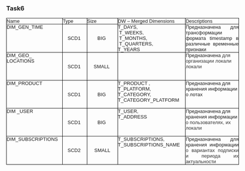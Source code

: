 ### Task6

<table style="width:467.2pt;border-collapse:collapse;">
    <tbody>
        <tr>
            <td style="width: 112.65pt;border: 1pt solid windowtext;padding: 0in;vertical-align: top;">
                <p style='margin-top:0in;margin-right:0in;margin-bottom:.0001pt;margin-left:0in;text-align:justify;line-height:  normal;font-size:19px;font-family:"Cambria",serif;vertical-align:baseline;'><span style='font-size:13px;font-family:"Arial",sans-serif;'>Name</span><span style='font-size:13px;font-family:"Arial",sans-serif;'>&nbsp;</span></p>
            </td>
            <td style="width: 49pt;border-top: 1pt solid windowtext;border-right: 1pt solid windowtext;border-bottom: 1pt solid windowtext;border-image: initial;border-left: none;padding: 0in;vertical-align: top;">
                <p style='margin-top:0in;margin-right:0in;margin-bottom:.0001pt;margin-left:0in;text-align:justify;line-height:  normal;font-size:19px;font-family:"Cambria",serif;vertical-align:baseline;'><span style='font-size:13px;font-family:"Arial",sans-serif;'>Type</span><span style='font-size:13px;font-family:"Arial",sans-serif;'>&nbsp;</span></p>
            </td>
            <td style="width: 62.2pt;border-top: 1pt solid windowtext;border-right: 1pt solid windowtext;border-bottom: 1pt solid windowtext;border-image: initial;border-left: none;padding: 0in;vertical-align: top;">
                <p style='margin-top:0in;margin-right:0in;margin-bottom:.0001pt;margin-left:0in;text-align:justify;line-height:  normal;font-size:19px;font-family:"Cambria",serif;vertical-align:baseline;'><span style='font-size:13px;font-family:"Arial",sans-serif;'>Size</span><span style='font-size:13px;font-family:"Arial",sans-serif;'>&nbsp;</span></p>
            </td>
            <td style="width: 136.4pt;border-top: 1pt solid windowtext;border-right: 1pt solid windowtext;border-bottom: 1pt solid windowtext;border-image: initial;border-left: none;padding: 0in;vertical-align: top;">
                <p style='margin-top:0in;margin-right:0in;margin-bottom:.0001pt;margin-left:0in;text-align:justify;line-height:  normal;font-size:19px;font-family:"Cambria",serif;vertical-align:baseline;'><span style='font-size:13px;font-family:"Arial",sans-serif;'>DW &ndash; Merged Dimensions</span><span style='font-size:13px;font-family:"Arial",sans-serif;'>&nbsp;</span></p>
            </td>
            <td style="width: 106.95pt;border-top: 1pt solid windowtext;border-right: 1pt solid windowtext;border-bottom: 1pt solid windowtext;border-image: initial;border-left: none;padding: 0in;vertical-align: top;">
                <p style='margin-top:0in;margin-right:0in;margin-bottom:.0001pt;margin-left:0in;text-align:justify;line-height:  normal;font-size:19px;font-family:"Cambria",serif;vertical-align:baseline;'><span style='font-size:13px;font-family:"Arial",sans-serif;'>Descriptions</span><span style='font-size:13px;font-family:"Arial",sans-serif;'>&nbsp;</span></p>
            </td>
        </tr>
        <tr>
            <td style="width: 112.65pt;border-right: 1pt solid windowtext;border-bottom: 1pt solid windowtext;border-left: 1pt solid windowtext;border-image: initial;border-top: none;padding: 0in;height: 56.25pt;vertical-align: top;">
                <p style='margin-top:0in;margin-right:0in;margin-bottom:.0001pt;margin-left:0in;text-align:justify;line-height:  normal;font-size:19px;font-family:"Cambria",serif;vertical-align:baseline;'><span style='font-size:13px;font-family:"Arial",sans-serif;'>DIM_GEN_TIME</span><span style='font-size:13px;font-family:"Arial",sans-serif;'>&nbsp;</span></p>
            </td>
            <td style="width:49.0pt;border-top:none;border-left:none;border-bottom:  solid windowtext 1.0pt;border-right:solid windowtext 1.0pt;padding:0in 0in 0in 0in;height:56.25pt;">
                <p style='margin-top:0in;margin-right:5.25pt;margin-bottom:.0001pt;margin-left:5.25pt;text-align:center;line-height:normal;font-size:19px;font-family:"Cambria",serif;vertical-align:baseline;'><span style='font-size:13px;font-family:"Arial",sans-serif;'>SCD1</span><span style='font-size:13px;font-family:"Arial",sans-serif;'>&nbsp;</span></p>
            </td>
            <td style="width:62.2pt;border-top:none;border-left:none;border-bottom:  solid windowtext 1.0pt;border-right:solid windowtext 1.0pt;padding:0in 0in 0in 0in;height:56.25pt;">
                <p style='margin-top:0in;margin-right:5.25pt;margin-bottom:.0001pt;margin-left:5.25pt;text-align:center;line-height:normal;font-size:19px;font-family:"Cambria",serif;vertical-align:baseline;'><span style='font-size:13px;font-family:"Arial",sans-serif;'>BIG</span><span style='font-size:13px;font-family:"Arial",sans-serif;'>&nbsp;</span></p>
            </td>
            <td style="width: 136.4pt;border-top: none;border-left: none;border-bottom: 1pt solid windowtext;border-right: 1pt solid windowtext;padding: 0in;height: 56.25pt;vertical-align: top;">
                <p style='margin-top:0in;margin-right:0in;margin-bottom:.0001pt;margin-left:0in;text-align:justify;line-height:  normal;font-size:19px;font-family:"Cambria",serif;vertical-align:baseline;'><span style='font-size:13px;font-family:  "Arial",sans-serif;'>T_DAYS,&nbsp;<br>&nbsp;T_WEEKS,&nbsp;<br>&nbsp;T_MONTHS,&nbsp;<br>&nbsp;T_QUARTERS,&nbsp;</span></p>
                <p style='margin-top:0in;margin-right:0in;margin-bottom:.0001pt;margin-left:0in;text-align:justify;line-height:  normal;font-size:19px;font-family:"Cambria",serif;vertical-align:baseline;'><span style='font-size:13px;font-family:"Arial",sans-serif;'>T_YEARS</span><span style='font-size:13px;font-family:"Arial",sans-serif;'>&nbsp;</span></p>
            </td>
            <td style="width: 106.95pt;border-top: none;border-left: none;border-bottom: 1pt solid windowtext;border-right: 1pt solid windowtext;padding: 0in;height: 56.25pt;vertical-align: top;">
                <p style='margin-top:0in;margin-right:0in;margin-bottom:.0001pt;margin-left:0in;text-align:justify;line-height:  normal;font-size:19px;font-family:"Cambria",serif;vertical-align:baseline;'><span style='font-size:13px;font-family:"Arial",sans-serif;'>Предназначена для трансформации формата&nbsp;</span><span style='font-size:13px;font-family:  "Arial",sans-serif;'>timestamp</span><span style='font-size:13px;font-family:  "Arial",sans-serif;'>&nbsp;в различные временные признаки</span></p>
            </td>
        </tr>
        <tr>
            <td style="width: 112.65pt;border-right: 1pt solid windowtext;border-bottom: 1pt solid windowtext;border-left: 1pt solid windowtext;border-image: initial;border-top: none;padding: 0in;height: 56.25pt;vertical-align: top;">
                <p style='margin-top:0in;margin-right:0in;margin-bottom:.0001pt;margin-left:0in;text-align:justify;line-height:  normal;font-size:19px;font-family:"Cambria",serif;vertical-align:baseline;'><span style='font-size:13px;font-family:"Arial",sans-serif;'>DIM_GEO_</span><span style='font-size:13px;font-family:"Arial",sans-serif;'>&nbsp;</span></p>
                <p style='margin-top:0in;margin-right:0in;margin-bottom:.0001pt;margin-left:0in;text-align:justify;line-height:  normal;font-size:19px;font-family:"Cambria",serif;vertical-align:baseline;'><span style='font-size:13px;font-family:"Arial",sans-serif;'>LOCATIONS</span><span style='font-size:13px;font-family:"Arial",sans-serif;'>&nbsp;</span></p>
            </td>
            <td style="width:49.0pt;border-top:none;border-left:none;border-bottom:  solid windowtext 1.0pt;border-right:solid windowtext 1.0pt;padding:0in 0in 0in 0in;height:56.25pt;">
                <p style='margin-top:0in;margin-right:5.25pt;margin-bottom:.0001pt;margin-left:5.25pt;text-align:center;line-height:normal;font-size:19px;font-family:"Cambria",serif;vertical-align:baseline;'><span style='font-size:13px;font-family:"Arial",sans-serif;'>SCD1</span><span style='font-size:13px;font-family:"Arial",sans-serif;'>&nbsp;</span></p>
            </td>
            <td style="width:62.2pt;border-top:none;border-left:none;border-bottom:  solid windowtext 1.0pt;border-right:solid windowtext 1.0pt;padding:0in 0in 0in 0in;height:56.25pt;">
                <p style='margin-top:0in;margin-right:5.25pt;margin-bottom:.0001pt;margin-left:5.25pt;text-align:center;line-height:normal;font-size:19px;font-family:"Cambria",serif;vertical-align:baseline;'><span style='font-size:13px;font-family:"Arial",sans-serif;'>SMALL</span><span style='font-size:13px;font-family:"Arial",sans-serif;'>&nbsp;</span></p>
            </td>
            <td style="width: 136.4pt;border-top: none;border-left: none;border-bottom: 1pt solid windowtext;border-right: 1pt solid windowtext;padding: 0in;height: 56.25pt;vertical-align: top;">
                <p style='margin-top:0in;margin-right:0in;margin-bottom:.0001pt;margin-left:0in;text-align:left;line-height:normal;font-size:19px;font-family:"Cambria",serif;vertical-align:baseline;'><span style='font-size:13px;font-family:"Arial",sans-serif;'>&nbsp;</span></p>
            </td>
            <td style="width: 106.95pt;border-top: none;border-left: none;border-bottom: 1pt solid windowtext;border-right: 1pt solid windowtext;padding: 0in;height: 56.25pt;vertical-align: top;">
                <p style='margin-top:0in;margin-right:0in;margin-bottom:.0001pt;margin-left:0in;text-align:left;line-height:normal;font-size:19px;font-family:"Cambria",serif;vertical-align:baseline;'><span style='font-size:13px;font-family:"Arial",sans-serif;'>Предназначена <span style="color:#333333;">для организации локали локали</span></span><span style='font-size:13px;font-family:  "Arial",sans-serif;color:#333333;'>&nbsp;</span><span style='font-size:13px;font-family:  "Arial",sans-serif;color:#333333;'>&nbsp;</span></p>
            </td>
        </tr>
        <tr>
            <td style="width: 112.65pt;border-right: 1pt solid windowtext;border-bottom: 1pt solid windowtext;border-left: 1pt solid windowtext;border-image: initial;border-top: none;padding: 0in;height: 56.25pt;vertical-align: top;">
                <p style='margin-top:0in;margin-right:0in;margin-bottom:.0001pt;margin-left:0in;text-align:justify;line-height:  normal;font-size:19px;font-family:"Cambria",serif;vertical-align:baseline;'><span style='font-size:13px;font-family:  "Arial",sans-serif;'>DIM_PRODUCT</span></p>
            </td>
            <td style="width:49.0pt;border-top:none;border-left:none;border-bottom:  solid windowtext 1.0pt;border-right:solid windowtext 1.0pt;padding:0in 0in 0in 0in;height:56.25pt;">
                <p style='margin-top:0in;margin-right:5.25pt;margin-bottom:.0001pt;margin-left:5.25pt;text-align:center;line-height:normal;font-size:19px;font-family:"Cambria",serif;vertical-align:baseline;'><span style='font-size:13px;font-family:"Arial",sans-serif;'>SCD1&nbsp;</span></p>
            </td>
            <td style="width:62.2pt;border-top:none;border-left:none;border-bottom:  solid windowtext 1.0pt;border-right:solid windowtext 1.0pt;padding:0in 0in 0in 0in;height:56.25pt;">
                <p style='margin-top:0in;margin-right:5.25pt;margin-bottom:.0001pt;margin-left:5.25pt;text-align:center;line-height:normal;font-size:19px;font-family:"Cambria",serif;vertical-align:baseline;'><span style='font-size:13px;font-family:"Arial",sans-serif;'>BIG&nbsp;</span></p>
            </td>
            <td style="width: 136.4pt;border-top: none;border-left: none;border-bottom: 1pt solid windowtext;border-right: 1pt solid windowtext;padding: 0in;height: 56.25pt;vertical-align: top;">
                <p style='margin-top:0in;margin-right:0in;margin-bottom:.0001pt;margin-left:0in;text-align:left;line-height:normal;font-size:19px;font-family:"Cambria",serif;vertical-align:baseline;'><span style='font-size:13px;font-family:"Arial",sans-serif;'>T_PRODUCT ,</span></p>
                <p style='margin-top:0in;margin-right:0in;margin-bottom:.0001pt;margin-left:0in;text-align:left;line-height:normal;font-size:19px;font-family:"Cambria",serif;vertical-align:baseline;'><span style='font-size:13px;font-family:"Arial",sans-serif;'>T_PLATFORM,&nbsp;</span></p>
                <p style='margin-top:0in;margin-right:0in;margin-bottom:.0001pt;margin-left:0in;text-align:left;line-height:normal;font-size:19px;font-family:"Cambria",serif;vertical-align:baseline;'><span style='font-size:13px;font-family:"Arial",sans-serif;'>T_CATEGORY,&nbsp;</span></p>
                <p style='margin-top:0in;margin-right:0in;margin-bottom:.0001pt;margin-left:0in;text-align:left;line-height:normal;font-size:19px;font-family:"Cambria",serif;vertical-align:baseline;'><span style='font-size:13px;font-family:"Arial",sans-serif;'>T_CATEGORY_PLATFORM</span></p>
            </td>
            <td style="width: 106.95pt;border-top: none;border-left: none;border-bottom: 1pt solid windowtext;border-right: 1pt solid windowtext;padding: 0in;height: 56.25pt;vertical-align: top;">
                <p style='margin-top:0in;margin-right:0in;margin-bottom:.0001pt;margin-left:0in;text-align:left;line-height:normal;font-size:19px;font-family:"Cambria",serif;vertical-align:baseline;'><span style='font-size:13px;font-family:"Arial",sans-serif;'>Предназначена для хранения информации о лотах</span></p>
            </td>
        </tr>
        <tr>
            <td style="width: 112.65pt;border-right: 1pt solid windowtext;border-bottom: 1pt solid windowtext;border-left: 1pt solid windowtext;border-image: initial;border-top: none;padding: 0in;height: 56.25pt;vertical-align: top;">
                <p style='margin-top:0in;margin-right:0in;margin-bottom:.0001pt;margin-left:0in;text-align:justify;line-height:  normal;font-size:19px;font-family:"Cambria",serif;vertical-align:baseline;'><span style='font-size:13px;font-family:  "Arial",sans-serif;'>DIM _USER</span></p>
            </td>
            <td style="width:49.0pt;border-top:none;border-left:none;border-bottom:  solid windowtext 1.0pt;border-right:solid windowtext 1.0pt;padding:0in 0in 0in 0in;height:56.25pt;">
                <p style='margin-top:0in;margin-right:5.25pt;margin-bottom:.0001pt;margin-left:5.25pt;text-align:center;line-height:normal;font-size:19px;font-family:"Cambria",serif;vertical-align:baseline;'><span style='font-size:13px;font-family:"Arial",sans-serif;'>SCD1&nbsp;</span></p>
            </td>
            <td style="width:62.2pt;border-top:none;border-left:none;border-bottom:  solid windowtext 1.0pt;border-right:solid windowtext 1.0pt;padding:0in 0in 0in 0in;height:56.25pt;">
                <p style='margin-top:0in;margin-right:5.25pt;margin-bottom:.0001pt;margin-left:5.25pt;text-align:center;line-height:normal;font-size:19px;font-family:"Cambria",serif;vertical-align:baseline;'><span style='font-size:13px;font-family:"Arial",sans-serif;'>BIG&nbsp;</span></p>
            </td>
            <td style="width: 136.4pt;border-top: none;border-left: none;border-bottom: 1pt solid windowtext;border-right: 1pt solid windowtext;padding: 0in;height: 56.25pt;vertical-align: top;">
                <p style='margin-top:0in;margin-right:0in;margin-bottom:.0001pt;margin-left:0in;text-align:left;line-height:normal;font-size:19px;font-family:"Cambria",serif;vertical-align:baseline;'><span style='font-size:13px;font-family:"Arial",sans-serif;'>T_USER,&nbsp;</span></p>
                <p style='margin-top:0in;margin-right:0in;margin-bottom:.0001pt;margin-left:0in;text-align:left;line-height:normal;font-size:19px;font-family:"Cambria",serif;vertical-align:baseline;'><span style='font-size:13px;font-family:"Arial",sans-serif;'>T_ADDRESS</span></p>
            </td>
            <td style="width: 106.95pt;border-top: none;border-left: none;border-bottom: 1pt solid windowtext;border-right: 1pt solid windowtext;padding: 0in;height: 56.25pt;vertical-align: top;">
                <p style='margin-top:0in;margin-right:0in;margin-bottom:.0001pt;margin-left:0in;text-align:left;line-height:normal;font-size:19px;font-family:"Cambria",serif;vertical-align:baseline;'><span style='font-size:13px;font-family:"Arial",sans-serif;'>Предназначена для хранения информации <span style="color:#333333;">о пользователях, их локали</span></span><span style='font-size:13px;font-family:"Arial",sans-serif;color:#333333;'>&nbsp;</span></p>
            </td>
        </tr>
        <tr>
            <td style="width: 112.65pt;border-right: 1pt solid windowtext;border-bottom: 1pt solid windowtext;border-left: 1pt solid windowtext;border-image: initial;border-top: none;padding: 0in;height: 56.25pt;vertical-align: top;">
                <p style='margin-top:0in;margin-right:0in;margin-bottom:.0001pt;margin-left:0in;text-align:justify;line-height:  normal;font-size:19px;font-family:"Cambria",serif;vertical-align:baseline;'><span style='font-size:13px;font-family:  "Arial",sans-serif;'>DIM</span><span style='font-size:13px;font-family:"Arial",sans-serif;'>_SUBSCRIPTIONS</span></p>
            </td>
            <td style="width:49.0pt;border-top:none;border-left:none;border-bottom:  solid windowtext 1.0pt;border-right:solid windowtext 1.0pt;padding:0in 0in 0in 0in;height:56.25pt;">
                <p style='margin-top:0in;margin-right:5.25pt;margin-bottom:.0001pt;margin-left:5.25pt;text-align:center;line-height:normal;font-size:19px;font-family:"Cambria",serif;vertical-align:baseline;'><span style='font-size:13px;font-family:"Arial",sans-serif;'>SCD</span><span style='font-size:13px;font-family:"Arial",sans-serif;'>2&nbsp;</span></p>
            </td>
            <td style="width:62.2pt;border-top:none;border-left:none;border-bottom:  solid windowtext 1.0pt;border-right:solid windowtext 1.0pt;padding:0in 0in 0in 0in;height:56.25pt;">
                <p style='margin-top:0in;margin-right:5.25pt;margin-bottom:.0001pt;margin-left:5.25pt;text-align:center;line-height:normal;font-size:19px;font-family:"Cambria",serif;vertical-align:baseline;'><span style='font-size:13px;font-family:"Arial",sans-serif;'>SMALL</span></p>
            </td>
            <td style="width: 136.4pt;border-top: none;border-left: none;border-bottom: 1pt solid windowtext;border-right: 1pt solid windowtext;padding: 0in;height: 56.25pt;vertical-align: top;">
                <p style='margin-top:0in;margin-right:0in;margin-bottom:.0001pt;margin-left:0in;text-align:justify;line-height:  normal;font-size:19px;font-family:"Cambria",serif;vertical-align:baseline;'><span style='font-size:13px;font-family:  "Arial",sans-serif;'>T_SUBSCRIPTIONS,</span></p>
                <p style='margin-top:0in;margin-right:0in;margin-bottom:.0001pt;margin-left:0in;text-align:justify;line-height:  normal;font-size:19px;font-family:"Cambria",serif;vertical-align:baseline;'><span style='font-size:13px;font-family:  "Arial",sans-serif;'>T_SUBSCRIPTIONS_NAME</span></p>
            </td>
            <td style="width: 106.95pt;border-top: none;border-left: none;border-bottom: 1pt solid windowtext;border-right: 1pt solid windowtext;padding: 0in;height: 56.25pt;vertical-align: top;">
                <p style='margin-top:0in;margin-right:0in;margin-bottom:.0001pt;margin-left:0in;text-align:justify;line-height:  normal;font-size:19px;font-family:"Cambria",serif;vertical-align:baseline;'><span style='font-size:13px;font-family:"Arial",sans-serif;'>Предназначена для хранения информации <span style="color:#333333;">о вариантах подписки и периода их актуальности</span></span></p>
            </td>
        </tr>
    </tbody>
</table>